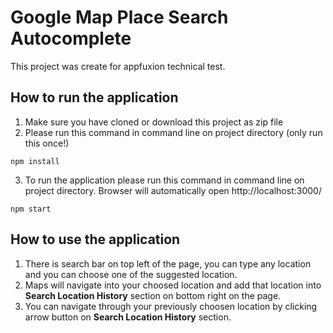 # Google Map Place Search Autocomplete

This project was create for appfuxion technical test.

## How to run the application
1. Make sure you have cloned or download this project as zip file
2. Please run this command in command line on project directory (only run this once!)
```
npm install
```
3. To run the application please run this command in command line on project directory. Browser will automatically open http://localhost:3000/
```
npm start
```

## How to use the application
1. There is search bar on top left of the page, you can type any location and you can choose one of the suggested location.
2. Maps will navigate into your choosed location and add that location into **Search Location History** section on bottom right on the page.
3. You can navigate through your previously choosen location by clicking arrow button on **Search Location History** section.
